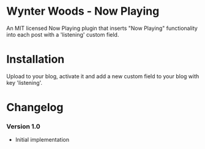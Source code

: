 # Wynter Woods - Now Playing

An MIT licensed Now Playing plugin that inserts "Now Playing" functionality into each post with a 'listening' custom field.

# Installation
Upload to your blog, activate it and add a new custom field to your blog with key 'listening'.

# Changelog
### Version 1.0
* Initial implementation
